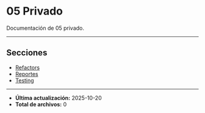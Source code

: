 # 05 Privado

Documentación de 05 privado.

---

## Secciones

- [Refactors](./Refactors/00_README.md)
- [Reportes](./Reportes/00_README.md)
- [Testing](./Testing/00_README.md)

---

- **Última actualización:** 2025-10-20  
- **Total de archivos:** 0

